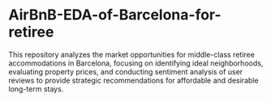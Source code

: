 # AirBnB-EDA-of-Barcelona-for-retiree
This repository analyzes the market opportunities for middle-class retiree accommodations in Barcelona, focusing on identifying ideal neighborhoods, evaluating property prices, and conducting sentiment analysis of user reviews to provide strategic recommendations for affordable and desirable long-term stays.
